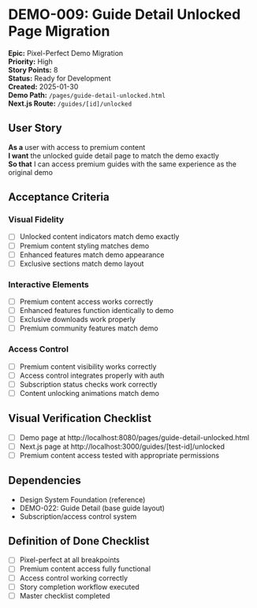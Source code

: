 # DEMO-009: Guide Detail Unlocked Page Migration

**Epic:** Pixel-Perfect Demo Migration  
**Priority:** High  
**Story Points:** 8  
**Status:** Ready for Development  
**Created:** 2025-01-30  
**Demo Path:** `/pages/guide-detail-unlocked.html`  
**Next.js Route:** `/guides/[id]/unlocked`

## User Story

**As a** user with access to premium content  
**I want** the unlocked guide detail page to match the demo exactly  
**So that** I can access premium guides with the same experience as the original demo

## Acceptance Criteria

### Visual Fidelity
- [ ] Unlocked content indicators match demo exactly
- [ ] Premium content styling matches demo
- [ ] Enhanced features match demo appearance
- [ ] Exclusive sections match demo layout

### Interactive Elements
- [ ] Premium content access works correctly
- [ ] Enhanced features function identically to demo
- [ ] Exclusive downloads work properly
- [ ] Premium community features match demo

### Access Control
- [ ] Premium content visibility works correctly
- [ ] Access control integrates properly with auth
- [ ] Subscription status checks work correctly
- [ ] Content unlocking animations match demo

## Visual Verification Checklist
- [ ] Demo page at http://localhost:8080/pages/guide-detail-unlocked.html
- [ ] Next.js page at http://localhost:3000/guides/[test-id]/unlocked
- [ ] Premium content access tested with appropriate permissions

## Dependencies
- Design System Foundation (reference)
- DEMO-022: Guide Detail (base guide layout)
- Subscription/access control system

## Definition of Done Checklist
- [ ] Pixel-perfect at all breakpoints
- [ ] Premium content access fully functional
- [ ] Access control working correctly
- [ ] Story completion workflow executed
- [ ] Master checklist completed